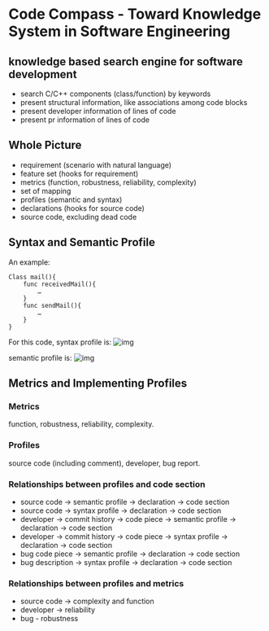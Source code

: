 # Code Compass - Toward Knowledge System in Software Engineering

## knowledge based search engine for software development
- search C/C++ components (class/function) by keywords
- present structural information, like associations among code blocks   
- present developer information of lines of code
- present pr information of lines of code

## Whole Picture
- requirement (scenario with natural language)
- feature set (hooks for requirement)
- metrics (function, robustness, reliability, complexity)
- set of mapping
- profiles (semantic and syntax)
- declarations (hooks for source code)
- source code, excluding dead code

## Syntax and Semantic Profile
An example:
```
Class mail(){
	func receivedMail(){
		…
	}
	func sendMail(){
		…
	}
}
```

For this code, syntax profile is:
![img](pic_url)

semantic profile is:
![img](pic_url)

## Metrics and Implementing Profiles
### Metrics
function, robustness, reliability, complexity.

### Profiles
source code (including comment), developer, bug report.

### Relationships between profiles and code section
- source code -> semantic profile -> declaration -> code section
- source code -> syntax profile -> declaration -> code section
- developer -> commit history -> code piece -> semantic profile -> declaration -> code section
- developer -> commit history -> code piece -> syntax profile -> declaration -> code section
- bug code piece -> semantic profile -> declaration -> code section
- bug description -> syntax profile -> declaration -> code section

### Relationships between profiles and metrics
- source code -> complexity and function
- developer -> reliability
- bug - robustness
